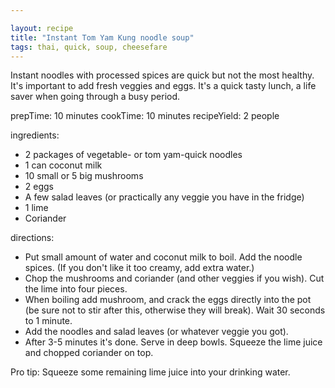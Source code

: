 ```yaml
---

layout: recipe
title: "Instant Tom Yam Kung noodle soup"
tags: thai, quick, soup, cheesefare
---
```


Instant noodles with processed spices are quick but not the most healthy. It's important to add fresh veggies and eggs. It's a quick tasty lunch, a life saver when going through a busy period.

prepTime: 10 minutes
cookTime: 10 minutes
recipeYield: 2 people

ingredients:
- 2 packages of vegetable- or tom yam-quick noodles
- 1 can coconut milk
- 10 small or 5 big mushrooms
- 2 eggs
- A few salad leaves (or practically any veggie you have in the fridge)
- 1 lime
- Coriander

directions:
- Put small amount of water and coconut milk to boil. Add the noodle spices. (If you don't like it too creamy, add extra water.)
- Chop the mushrooms and coriander (and other veggies if you wish). Cut the lime into four pieces.
- When boiling add mushroom, and crack the eggs directly into the pot (be sure not to stir after this, otherwise they will break). Wait 30 seconds to 1 minute.
- Add the noodles and salad leaves (or whatever veggie you got).
- After 3-5 minutes it's done. Serve in deep bowls. Squeeze the lime juice and chopped coriander on top.

Pro tip: Squeeze some remaining lime juice into your drinking water.
